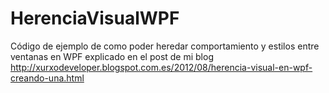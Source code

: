HerenciaVisualWPF
=================

Código de ejemplo de como poder heredar comportamiento y estilos entre ventanas en WPF explicado en el post de mi blog 
http://xurxodeveloper.blogspot.com.es/2012/08/herencia-visual-en-wpf-creando-una.html

